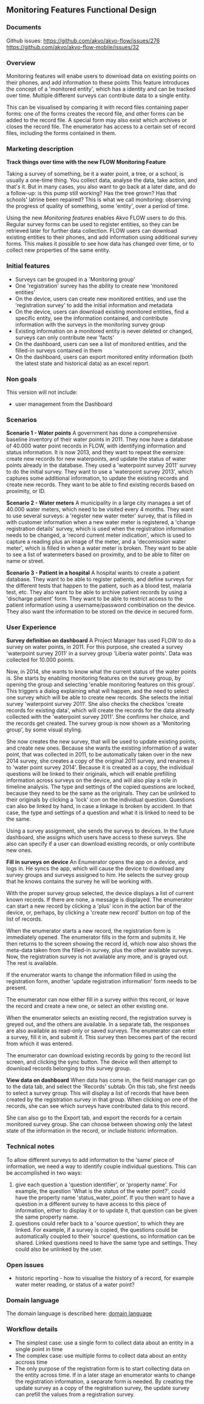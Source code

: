Monitoring Features Functional Design
-------------------------------------

### Documents
Github issues:
https://github.com/akvo/akvo-flow/issues/276
https://github.com/akvo/akvo-flow-mobile/issues/32

### Overview
Monitoring features will enabe users to download data on existing points on their phones, and add information to these points This feature introduces the concept of a 'monitored entity', which has a identity and can be tracked over time. Multiple different surveys can contribute data to a single entity.

This can be visualised by comparing it with record files containing paper forms: one of the forms creates the record file, and other forms can be added to the record file. A special form may also exist which archives or closes the record file. The enumerator has access to a certain set of record files, including the forms contained in them.

### Marketing description
**Track things over time with the new FLOW Monitoring Feature**

Taking a survey of something, be it a water point, a tree, or a school, is usually a one-time thing. You collect data, analyse the data, take action, and that's it. But in many cases, you also want to go back at a later date, and do a follow-up: is this pump still working? Has the tree grown? Has that schools' latrine been repaired? This is what we call monitoring: observing the progress of quality of something, some 'entity', over a period of time.

Using the new *Monitoring features* enables Akvo FLOW users to do this. Regular survey forms can be used to register entities, so they can be retrieved later for further data collection. FLOW users can download existing entities to their phones, and add information using additional survey forms. This makes it possible to see how data has changed over time, or to collect new properties of the same entity.

### Initial features
* Surveys can be grouped in a 'Monitoring group'
* One 'registration' survey has the ability to create new 'monitored entities'
* On the device, users can create new monitored entities, and use the 'registration survey' to add the initial information and metadata
* On the device, users can download existing monitored entities, find a specific entity, see the information contained, and contribute information with the surveys in the monitoring survey group
* Existing information on a monitored entity is never deleted or changed, surveys can only contribute new 'facts'
* On the dashboard, users can see a list of monitored entities, and the filled-in surveys contained in them
* On the dashboard, users can export monitored entity information (both the latest state and historical data) as an excel report.

### Non goals
This version will not include:
* user management from the Dashboard

### Scenarios
**Scenario 1 - Water points**
A government has done a comprehensive baseline inventory of their water points in 2011. They now have a database of 40.000 water point records in FLOW, with identifying information and status information. It is now 2013, and they want to repeat the exersize: create new records for new waterpoints, and update the status of water points already in the database. They used a 'waterpoint survey 2011' survey to do the initial survey. They want to use a 'waterpoint survey 2013', which captures some additional information, to update the existing records and create new records. They want to be able to find existing records based on proximity, or ID.

**Scenario 2 - Water meters**
A municipality in a large city manages a set of 40.000 water meters, which need to be visited every 4 months. They want to use several surveys: a 'register new water meter' survey, that is filled in with customer information when a new water meter is registered, a 'change registration details' survey, which is used when the registration information needs to be changed,  a 'record current meter indication', which is used to capture a reading plus an image of the meter, and a 'decomission water meter', which is filled in when a water meter is broken. They want to be able to see a list of watermeters based on proximity, and to be able to filter on name or street.

**Scenario 3 - Patient in a hospital**
A hospital wants to create a patient database. They want to be able to register patients, and define surveys for the different tests that happen to the patient, such as a blood test, malaria test, etc. They also want to be able to archive patient records by using a 'discharge patient' form. They want to be able to restrict access to the patient information using a username/password combination on the device. They also want the information to be stored on the device in secured form.

### User Experience 
**Survey definition on dashboard**
A Project Manager has used FLOW to do a survey on water points, in 2011. For this purpose, she created a survey 'waterpoint survey 2011' in a survey group 'Liberia water points'. Data was collected for 10.000 points. 

Now, in 2014, she wants to know what the current status of the water points is. She starts by enabling monitoring features on the survey group, by opening the group and selecting 'enable monitoring features on this group'. This triggers a dialog explaining what will happen, and the need to select one survey which will be able to create new records. She selects the initial survey 'waterpoint survey 2011'. She also checks the checkbox 'create records for existing data', which will create the records for the data already collected with the 'waterpoint survey 2011'. She confirms her choice, and the records get created. The survey group is now shown as a 'Monitoring group', by some visual styling.

She now creates the new survey, that will be used to update existing points, and create new ones. Because she wants the existing information of a water point, that was collected in 2011, to be automatically taken over in the new 2014 survey, she creates a copy of the original 2011 survey, and renames it to 'water point survey 2014'. Because it is created as a copy, the individual questions will be linked to their originals, which will enable prefilling information across surveys on the device, and will also play a role in timeline analysis. The type and settings of the copied questions are locked, because they need to be the same as the originals. They can be unlinked to their originals by clicking a 'lock' icon on the individual question. Questions can also be linked by hand, in case a linkage is broken by accident. In that case, the type and settings of a question and what it is linked to need to be the same.

Using a survey assignment, she sends the surveys to devices. In the future dashboard, she assigns which users have access to these surveys. She also can specify if a user can download existing records, or only contribute new ones.

**Fill in surveys on device**
An Enumerator opens the app on a device, and logs in. He syncs the app, which will cause the device to download any survey groups and surveys assigned to him. He selects the survey group that he knows contains the survey he will be working with. 

With the proper survey group selected, the device displays a list of current known records. If there are none, a message is displayed. The enumerator can start a new record by clicking a 'plus' icon in the action bar of the device, or, perhaps, by clicking a 'create new record' button on top of the list of records.

When the enumerator starts a new record, the registration form is immediately opened. The enumerator fills in the form and submits it. He then returns to the screen showing the record id, which now also shows the meta-data taken from the filled-in survey, plus the other available surveys. Now, the registration survey is not available any more, and is grayed out. The rest is available. 

If the enumerator wants to change the information filled in using the registration form, another 'update registration information' form needs to be present.

The enumerator can now either fill in a survey within this record, or leave the record and create a new one, or select an other existing one.

When the enumerator selects an existing record, the registration survey is greyed out, and the others are available. In a separate tab, the responses are also available as read-only or saved surveys. The enumerator can enter a survey, fill it in, and submit it. This survey then becomes part of the record from which it was entered.

The enumerator can download existing records by going to the record list screen, and clicking the sync button. The device will then attempt to download records belonging to this survey group.

**View data on dashboard**
When data has come in, the field manager can go to the data tab, and select the 'Records' subtab. On this tab, she first needs to select a survey group. This will display a list of records that have been created by the registration survey in that group. When clicking on one of the records, she can see which surveys have contributed data to this record.

She can also go to the Export tab, and export the records for a certain monitored survey group. She can choose between showing only the latest state of the information in the record, or include historic information. 

### Technical notes
To allow different surveys to add information to the 'same' piece of information, we need a way to identify couple individual questions. This can be accomplished in two ways:

1.  give each question a 'question identifier', or 'property name'. For example, the question 'What is the status of the water point?', could have the property name 'status_water_point'. If you then want to have a question in a different survey to have access to this piece of information, either to display it or to update it, that question can be given the same property name.
2.  questions could refer back to a 'source question', to which they are linked. For example, if a survey is copied, the questions could be automatically coupled to their 'source' questions, so information can be shared. Linked questions need to have the same type and settings. They could also be unlinked by the user.

### Open issues
* historic reporting  - how to visualise the history of a record, for example water meter reading, or status of a water point?

### Domain language
The domain language is described here: [domain language](https://github.com/akvo/akvo-product-design/tree/master/FLOW/System/DomainLanguage.md)

### Workflow details
* The simplest case: use a single form to collect data about an entity in a single point in time
* The complex case: use multiple forms to collect data about an entity accross time
* The only purpose of the registration form is to start collecting data on the entity across time. If in a later stage an enumerator wants to change the registration information, a separate form is needed. By creating the update survey as a copy of the registration survey, the update survey can prefill the values from a registration survey.
